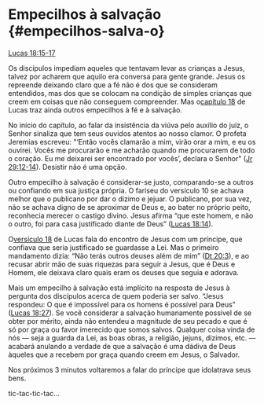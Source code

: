 # **Empecilhos à salvação** {#empecilhos-salva-o}

[Lucas 18:15-17](http://bibliaonline.com.br/acf/lc/18/15-17)

Os discípulos impediam aqueles que tentavam levar as crianças a Jesus, talvez por acharem que aquilo era conversa para gente grande. Jesus os repreende deixando claro que a fé não é dos que se consideram entendidos, mas dos que se colocam na condição de simples crianças que creem em coisas que não conseguem compreender. Mas o[capítulo 18](http://bibliaonline.com.br/acf/lc/18) de Lucas traz ainda outros empecilhos à fé e à salvação.

No início do capítulo, ao falar da insistência da viúva pelo auxílio do juiz, o Senhor sinaliza que tem seus ouvidos atentos ao nosso clamor. O profeta Jeremias escreveu: &quot;‘Então vocês clamarão a mim, virão orar a mim, e eu os ouvirei. Vocês me procurarão e me acharão quando me procurarem de todo o coração. Eu me deixarei ser encontrado por vocês’, declara o Senhor&quot; ([Jr 29:12-14](http://bibliaonline.com.br/acf/jr/29/12-14)). Desistir não é uma opção.

Outro empecilho à salvação é considerar-se justo, comparando-se a outros ou confiando em sua justiça própria. O fariseu do versículo 10 se achava melhor que o publicano por dar o dízimo e jejuar. O publicano, por sua vez, não se achava digno de se aproximar de Deus e, ao bater no próprio peito, reconhecia merecer o castigo divino. Jesus afirma “que este homem, e não o outro, foi para casa justificado diante de Deus” ([Lucas 18:14](http://bibliaonline.com.br/acf/lc/18/14)).

O[versículo 18](http://bibliaonline.com.br/acf/lc/18/18) de Lucas fala do encontro de Jesus com um príncipe, que confiava que seria justificado se guardasse a Lei. Mas o primeiro mandamento dizia: “Não terás outros deuses além de mim” ([Dt 20:3](http://bibliaonline.com.br/acf/dt/20/3)), e ao recusar abrir mão de suas riquezas para seguir a Jesus, que é Deus e Homem, ele deixava claro quais eram os deuses que seguia e adorava.

Mais um empecilho à salvação está implícito na resposta de Jesus à pergunta dos discípulos acerca de quem poderia ser salvo. “Jesus respondeu: O que é impossível para os homens é possível para Deus” ([Lucas 18:27](http://bibliaonline.com.br/acf/lc/18/27)). Se você considerar a salvação humanamente possível de se obter por mérito, ainda não entendeu a magnitude de seu pecado e que é só por graça ou favor imerecido que somos salvos. Qualquer coisa vinda de nós — seja a guarda da Lei, as boas obras, a religião, jejuns, dízimos, etc. — acabará anulando a verdade de que a salvação é uma dádiva de Deus àqueles que a recebem por graça quando creem em Jesus, o Salvador.

Nos próximos 3 minutos voltaremos a falar do príncipe que idolatrava seus bens.

tic-tac-tic-tac...